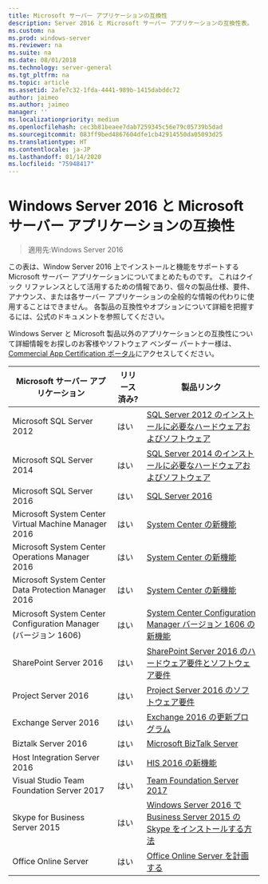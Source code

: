 ```yaml
---
title: Microsoft サーバー アプリケーションの互換性
description: Server 2016 と Microsoft サーバー アプリケーションの互換性表。
ms.custom: na
ms.prod: windows-server
ms.reviewer: na
ms.suite: na
ms.date: 08/01/2018
ms.technology: server-general
ms.tgt_pltfrm: na
ms.topic: article
ms.assetid: 2afe7c32-1fda-4441-989b-1415dabddc72
author: jaimeo
ms.author: jaimeo
manager: ''
ms.localizationpriority: medium
ms.openlocfilehash: cec3b81beaee7dab7259345c56e79c05739b5dad
ms.sourcegitcommit: 083ff9bed4867604dfe1cb42914550da05093d25
ms.translationtype: HT
ms.contentlocale: ja-JP
ms.lasthandoff: 01/14/2020
ms.locfileid: "75948417"
---
```

# <a name="windows-server-2016-and-microsoft-server-application-compatibility"></a>Windows Server 2016 と Microsoft サーバー アプリケーションの互換性

>適用先:Windows Server 2016

この表は、Window Server 2016 上でインストールと機能をサポートする Microsoft サーバー アプリケーションについてまとめたものです。 これはクイック リファレンスとして活用するための情報であり、個々の製品仕様、要件、アナウンス、または各サーバー アプリケーションの全般的な情報の代わりに使用することはできません。 各製品の互換性やオプションについて詳細を把握するには、公式のドキュメントを参照してください。

Windows Server と Microsoft 製品以外のアプリケーションとの互換性について詳細情報をお探しのお客様やソフトウェア ベンダー パートナー様は、[Commercial App Certification ポータル](https://commercialappcertification.microsoft.com/)にアクセスしてください。

|Microsoft サーバー アプリケーション|  リリース済み?|  製品リンク|
|-------------------------------------|--------------------------------------------|-------------------|
|Microsoft SQL Server 2012|はい| [SQL Server 2012 のインストールに必要なハードウェアおよびソフトウェア](https://msdn.microsoft.com/library/ms143506(v=sql.110).aspx)|
|Microsoft SQL Server 2014|はい|[SQL Server 2014 のインストールに必要なハードウェアおよびソフトウェア](https://msdn.microsoft.com/library/ms143506(SQL.120).aspx)|
|Microsoft SQL Server 2016| はい|    [SQL Server 2016](https://www.microsoft.com/cloud-platform/sql-server)| 
|Microsoft System Center Virtual Machine Manager 2016|  はい|    [System Center の新機能](https://technet.microsoft.com/system-center-docs/get-started/what-s-new-in-system-center)|
|Microsoft System Center Operations Manager 2016|   はい|    [System Center の新機能](https://technet.microsoft.com/system-center-docs/get-started/what-s-new-in-system-center)|
|Microsoft System Center Data Protection Manager 2016|  はい|    [System Center の新機能](https://technet.microsoft.com/system-center-docs/get-started/what-s-new-in-system-center)|
|Microsoft System Center Configuration Manager (バージョン 1606)|  はい|    [System Center Configuration Manager バージョン 1606 の新機能](https://technet.microsoft.com/library/mt752488.aspx)|  
|SharePoint Server 2016|    はい|    [SharePoint Server 2016 のハードウェア要件とソフトウェア要件](https://technet.microsoft.com/library/cc262485(v=office.16).aspx)|
|Project Server 2016|   はい|    [Project Server 2016 のソフトウェア要件](https://technet.microsoft.com/library/ee683978(v=office.16).aspx)|
|Exchange Server 2016|  はい|    [Exchange 2016 の更新プログラム](https://technet.microsoft.com/library/jj907309(v=exchg.160).aspx)| 
|Biztalk Server 2016|   はい|    [Microsoft BizTalk Server](https://www.microsoft.com/cloud-platform/biztalk)|
|Host Integration Server 2016|  はい|    [HIS 2016 の新機能](https://msdn.microsoft.com/library/mt670807.aspx)|
|Visual Studio Team Foundation Server 2017| はい|    [Team Foundation Server 2017](https://www.visualstudio.com/news/releasenotes/tfs2017-relnotes)| 
|Skype for Business Server 2015|    はい|    [Windows Server 2016 で Business Server 2015 の Skype をインストールする方法](https://support.microsoft.com/en-gb/help/4015888/how-to-install-skype-for-business-server-2015-on-windows-server-2016)|
|Office Online Server|   はい|  [Office Online Server を計画する](https://technet.microsoft.com/library/jj219435(v=office.16).aspx)|


